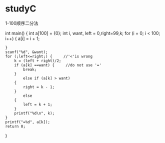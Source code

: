 # studyC
1-100顺序二分法


int main() {
	int a[100] = {0};
	int i, want, left = 0,right=99,k;
		for (i = 0; i < 100; i++) {
			a[i] = i + 1;
		

	}
	scanf("%d", &want);
	for (;left<=right;) {     //'<'is wrong
		k = (left + right)/2;
		if (a[k] ==want) {     //do not use '='
			break;
		}
		    else if (a[k] > want)
		{
			right = k - 1;
		}
		    else
		{
			left = k + 1;
		}
		printf("%d\n", k);
	}
	printf("=%d", a[k]);
	return 0;
}
